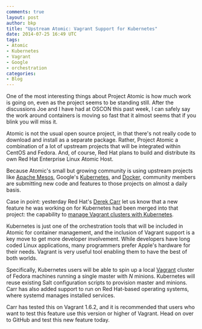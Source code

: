 ```yaml
---
comments: true
layout: post
author: bkp
title: "Upstream Atomic: Vagrant Support for Kubernetes"
date: 2014-07-25 16:49 UTC
tags: 
- Atomic
- Kubernetes
- Vagrant
- Google
- orchestration
categories:
- Blog
---
```


One of the most interesting things about Project Atomic is how much work is going on, even as the project seems to be standing still. After the discussions Joe and I have had at OSCON this past week, I can safely say the work around containers is moving so fast that it almost seems that if you blink you will miss it.

Atomic is not the usual open source project, in that there's not really code to download and install as a separate package. Rather, Project Atomic a combination of a lot of upstream projects that will be integrated within CentOS and Fedora. And, of course, Red Hat plans to build and distribute its own Red Hat Enterprise Linux Atomic Host.

Because Atomic's small but growing community is using upstream projects like [Apache Mesos](http://mesos.apache.org/), Google's [Kubernetes](https://github.com/GoogleCloudPlatform/kubernetes), and [Docker](https://www.docker.com/), community members are submitting new code and features to those projects on almost a daily basis.

Case in point: yesterday Red Hat's [Derek Carr](https://github.com/derekwaynecarr) let us know that a new feature he was working on for Kubernetes had been merged into that project: the capability to [manage Vagrant clusters with Kubernetes](https://github.com/GoogleCloudPlatform/kubernetes/pull/550).

Kubernetes is just one of the orchestration tools that will be included in Atomic for container management, and the inclusion of Vagrant support is a key move to get more developer involvement. While developers have long coded Linux applications, many programmers prefer Apple's hardware for their needs. Vagrant is very useful tool enabling them to have the best of both worlds.

Specifically, Kubernetes users will be able to spin up a local [Vagrant](http://www.vagrantup.com/) cluster of Fedora machines running a single master with *N* minions. Kubernetes will reuse existing Salt configuration scripts to provision master and minions. Carr has also added support to run on Red Hat-based operating systems, where systemd manages installed services. 

Carr has tested this on Vagrant 1.6.2, and it is recommended that users who want to test this feature use this version or higher of Vagrant. Head on over to GitHub and test this new feature today.
